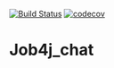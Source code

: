[![Build Status](https://app.travis-ci.com/SergejBusch/job4j_chat.svg?branch=master)](https://app.travis-ci.com/SergejBusch/job4j_chat)
[![codecov](https://codecov.io/gh/SergejBusch/job4j_chat/branch/master/graph/badge.svg?token=2KjroRfqIm)](https://codecov.io/gh/SergejBusch/job4j_chat)

# Job4j_chat


